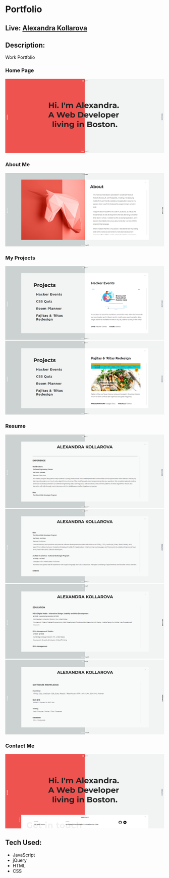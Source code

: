 # Portfolio

## Live: [Alexandra Kollarova](https://alexandrakollarova.github.io/Portfolio/)

## Description:
Work Portfolio

### Home Page
![alt text](images/visual1.png)

### About Me
![alt text](images/visual2.png)

### My Projects
![alt text](images/visual3.png)
![alt text](images/visual4.png)

### Resume
![alt text](images/visual5.png)
![alt text](images/visual6.png)
![alt text](images/visual7.png)
![alt text](images/visual8.png)

### Contact Me
![alt text](images/visual9.png)

## Tech Used:
* JavaScript
* jQuery
* HTML
* CSS
